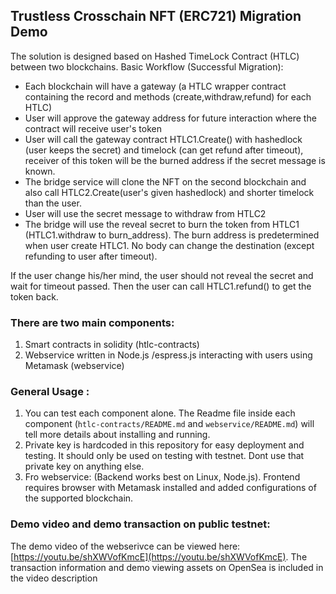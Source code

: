 ## Trustless Crosschain NFT (ERC721) Migration Demo 
  The solution is designed based on Hashed TimeLock Contract (HTLC) between two blockchains. 
  Basic Workflow (Successful Migration):
  * Each blockchain will have a gateway (a HTLC wrapper contract containing the record and methods (create,withdraw,refund) for each HTLC)
  * User will approve the gateway address for future interaction where the contract will receive user's token
  * User will call the gateway contract HTLC1.Create() with hashedlock (user keeps the secret) and timelock (can get refund after timeout), receiver of this token will be the burned address if the secret message is known.
  * The bridge service will clone the NFT on the second blockchain and also call HTLC2.Create(user's given hashedlock) and shorter timelock than the user.
  * User will use the secret message to withdraw from HTLC2 
  * The bridge will use the reveal secret to burn the token from HTLC1 (HTLC1.withdraw to burn_address). The burn address is predetermined when user create HTLC1. No body can change the destination (except refunding to user after timeout).

  If the user change his/her mind, the user should not reveal the secret and wait for timeout passed. Then the user can call HTLC1.refund() to get the token back.
### There are two main components: 
  1. Smart contracts in solidity (htlc-contracts)
  2. Webservice written in Node.js /espress.js interacting with users using Metamask (webservice)
### General Usage : 
  1. You can test each component alone. The Readme file inside each component (`htlc-contracts/README.md` and `webservice/README.md`) will tell more details about installing and running. 
  2. Private key is hardcoded in this repository for easy deployment and testing. It should only be used on testing with testnet. Dont use that private key on anything else. 
  3. Fro webservice: (Backend works best on Linux, Node.js). Frontend requires  browser with Metamask installed and added configurations of the supported blockchain.  
  
### Demo video and demo transaction on public testnet: 
  The demo video of the webserivce can be viewed here: [https://youtu.be/shXWVofKmcE](https://youtu.be/shXWVofKmcE). The transaction information and demo viewing assets on OpenSea is included in the video description 
